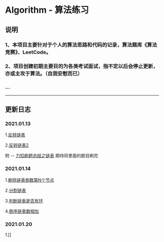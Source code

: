 # Algorithm - 算法练习
## 说明
### 1、本项目主要针对于个人的算法思路和代码的记录，算法题库《算法竞赛》、LeetCode。
### 2、项目创建初期主要目的为各类考试面试，指不定以后会停止更新，亦或主攻于算法。（自我安慰而已）
### ...
***
## 更新日志
### 2021.01.13
1.[反转链表](https://github.com/CongoRed/MyAlgorithm/blob/master/ReverseList.h)

2.[反转链表2](https://github.com/CongoRed/MyAlgorithm/blob/master/ReverseBetween.h)

附 -- [力扣刷题总结之链表](https://leetcode-cn.com/circle/article/YGr54o/) 期待将里面的题目刷完
### 2021.01.14
1.[删除链表倒数第N个节点](https://github.com/CongoRed/MyAlgorithm/blob/master/RemoveNthFromEnd.h)

2.[分割链表](https://github.com/CongoRed/MyAlgorithm/blob/master/Partition.h)

3.[判断链表是否有环](https://github.com/CongoRed/MyAlgorithm/blob/master/HasCycle.h)

4.[倒序链表数相加](https://github.com/CongoRed/MyAlgorithm/blob/master/AddTwoNumbers.h)
### 2021.01.20
1.[]
